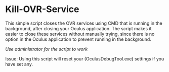 # Kill-OVR-Service
This simple script closes the OVR services using CMD that is running in the background, after closing your Oculus application. The script makes it easier to close these services without manually trying, since there is no option in the Oculus application to prevent running in the background.


*Use administrator for the script to work*

Issue: Using this script will reset your (OculusDebugTool.exe) settings if you have set any.
